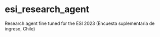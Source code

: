 # esi_research_agent
Research agent fine tuned for the ESI 2023 (Encuesta suplementaria de ingreso, Chile)
